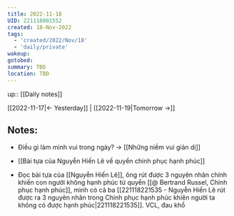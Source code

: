 ```yaml
---
title: 2022-11-18
UID: 221118001552
created: 18-Nov-2022
tags:
  - 'created/2022/Nov/18'
  - 'daily/private'
wakeup:
gotobed:
summary: TBD
location: TBD
---
```

up:: [[Daily notes]]

[[2022-11-17|<- Yesterday]] | [[2022-11-19|Tomorrow ->]]

## Notes:

- Điều gì làm mình vui trong ngày? -> [[Những niềm vui giản dị]]

- [[Bài tựa của Nguyễn Hiến Lê về quyển chinh phục hạnh phúc]]
- Đọc bài tựa của [[Nguyễn Hiến Lê]], ông rút được 3 nguyên nhân chính khiến con người không hạnh phúc từ quyển [[@ Bertrand Russel, Chinh phục hạnh phúc]], mình có cả ba [[221118221535 - Nguyễn Hiến Lê rút được ra 3 nguyên nhân trong Chinh phục hạnh phúc khiên người ta không có được hạnh phúc|221118221535]]. VCL, đau khổ 
